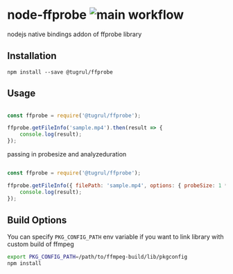 # node-ffprobe ![main workflow](https://github.com/tugrul/node-ffprobe/actions/workflows/main.yml/badge.svg)

nodejs native bindings addon of ffprobe library

## Installation

```npm install --save @tugrul/ffprobe```

## Usage

```javascript

const ffprobe = require('@tugrul/ffprobe');

ffprobe.getFileInfo('sample.mp4').then(result => {
    console.log(result);
});

```

passing in probesize and analyzeduration 

```javascript

const ffprobe = require('@tugrul/ffprobe');

ffprobe.getFileInfo({ filePath: 'sample.mp4', options: { probeSize: 1 * 1024 * 1024 * 1024, analyzeDuration: 1000 * 1000000 } }).then(result => {
    console.log(result);
});

```


## Build Options

You can specify `PKG_CONFIG_PATH` env variable if you want to link library with custom build of ffmpeg

```bash
export PKG_CONFIG_PATH=/path/to/ffmpeg-build/lib/pkgconfig
npm install
```

